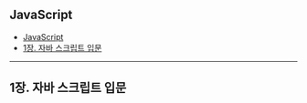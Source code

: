 ## JavaScript 

- [JavaScript](#javascript)
- [1장. 자바 스크립트 입문](#1장-자바-스크립트-입문)

---

## 1장. 자바 스크립트 입문

